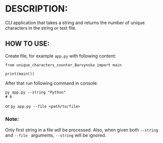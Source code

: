 
# DESCRIPTION:
CLI application that takes a string and returns the number of unique characters in the string or text file.

  
  

## HOW TO USE:
Create file, for example ```app.py``` with following content:
```
from unique_characters_counter_Barvynska import main

print(main())
```
  
  

After that run following command in console:

  

```
py app.py --string "Python" 
# 6
``` 
or
```py app.py --file <path/to/file>```

  

### Note: 
Only first string in a file will be processed. Also, when given both ```--string``` and ```--file ``` arguments, ```--string``` will be ignored.
